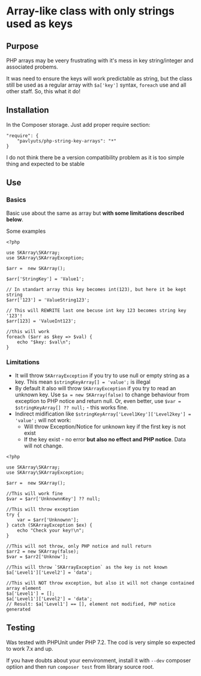 # Array-like class with only strings used as keys
## Purpose
PHP arrays may be veery frustrating with it's mess in key string/integer and associated probems.

It was need to ensure the keys will work predictable as string, but the class still be used as a regular array with `$a['key']` syntax, `foreach` use and all other staff. So, this what it do!

## Installation
In the Composer storage. Just add proper require section:

    "require": {
        "pavlyuts/php-string-key-arrays": "*"
    }
    
I do not think there be a version compatibility problem as it is too simple thing and expected to be stable

## Use
### Basics
Basic use about the same as array but **with some limitations described below**.

Some examples
```
<?php

use SKArray\SKArray;
use SKArray\SKArrayException;

$arr =  new SKArray();

$arr['StringKey'] = 'Value1';

// In standart array this key becomes int(123), but here it be kept string 
$arr['123'] = 'ValueString123';

// This will REWRITE last one becuse int key 123 becomes string key '123'!
$arr[123] = 'ValueInt123';

//this will work
foreach ($arr as $key => $val) {
    echo "$key: $val\n";
}
```
### Limitations
- It will throw `SKArrayException` if you try to use null or empty string as a key. This mean `$stringKeyArray[] = 'value';` is illegal
- By default it also will throw `SKArrayException` if you try to read an unknown key. Use `$a = new SKArray(false)` to change behaviour from exception to PHP notice and return null. Or, even better, use `$var = $stringKeyArray[] ?? null;` - this works fine.
- Indirect midification like `$stringKeyArray['Level1Key']['Level2key'] = 'value';` will not work:
  - Will throw Exception/Notice for unknown key if the first key is not exist
  - If the key exist - no error **but also no effect and PHP notice**. Data will not change.

```
<?php

use SKArray\SKArray;
use SKArray\SKArrayException;

$arr =  new SKArray();

//This will work fine
$var = $arr['UnknownnKey'] ?? null;

//This will throw exception
try {
    var = $arr['Unknownn'];
} catch (SKArrayException $ex) {
    echo "Check your key!\n";
}

//This will not throw, only PHP notice and null return
$arr2 = new SKArray(false);
$var = $arr2['Unknow'];

//This will throw `SKArrayException` as the key is not known
$a['Level1']['Level2'] = 'data';

//This will NOT throw exception, but also it will not change contained array element
$a['Level1'] = [];
$a['Level1']['Level2'] = 'data';
// Result: $a['Level1'] == [], element not modified, PHP notice generated
```

## Testing
Was tested with PHPUnit under PHP 7.2. The cod is very simple so expected to work 7.x and up.

If you have doubts about your eenvironment, install it with `--dev` composer optiion and then run `composer test` from library source root.
